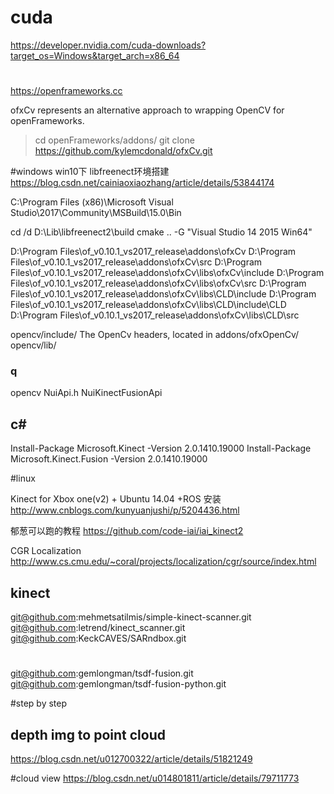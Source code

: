 # cuda

https://developer.nvidia.com/cuda-downloads?target_os=Windows&target_arch=x86_64


#
https://openframeworks.cc

ofxCv represents an alternative approach to wrapping OpenCV for openFrameworks.

> cd openFrameworks/addons/
> git clone https://github.com/kylemcdonald/ofxCv.git


#windows
win10下 libfreenect环境搭建
https://blog.csdn.net/cainiaoxiaozhang/article/details/53844174

C:\Program Files (x86)\Microsoft Visual Studio\2017\Community\MSBuild\15.0\Bin

cd /d D:\Lib\libfreenect2\build
cmake .. -G "Visual Studio 14 2015 Win64"

D:\Program Files\of_v0.10.1_vs2017_release\addons\ofxCv
D:\Program Files\of_v0.10.1_vs2017_release\addons\ofxCv\src
D:\Program Files\of_v0.10.1_vs2017_release\addons\ofxCv\libs\ofxCv\include
D:\Program Files\of_v0.10.1_vs2017_release\addons\ofxCv\libs\ofxCv\src
D:\Program Files\of_v0.10.1_vs2017_release\addons\ofxCv\libs\CLD\include
D:\Program Files\of_v0.10.1_vs2017_release\addons\ofxCv\libs\CLD\include\CLD
D:\Program Files\of_v0.10.1_vs2017_release\addons\ofxCv\libs\CLD\src


opencv/include/ The OpenCv headers, located in addons/ofxOpenCv/
opencv/lib/

### q
opencv
NuiApi.h
NuiKinectFusionApi


## c#

Install-Package Microsoft.Kinect -Version 2.0.1410.19000
Install-Package Microsoft.Kinect.Fusion -Version 2.0.1410.19000


#linux

Kinect for Xbox one(v2) + Ubuntu 14.04 +ROS 安装
http://www.cnblogs.com/kunyuanjushi/p/5204436.html

郁葱可以跑的教程
https://github.com/code-iai/iai_kinect2

CGR Localization
http://www.cs.cmu.edu/~coral/projects/localization/cgr/source/index.html


## kinect
git@github.com:mehmetsatilmis/simple-kinect-scanner.git
git@github.com:letrend/kinect_scanner.git
git@github.com:KeckCAVES/SARndbox.git

#
git@github.com:gemlongman/tsdf-fusion.git
git@github.com:gemlongman/tsdf-fusion-python.git


#step by step

## depth img to  point cloud
https://blog.csdn.net/u012700322/article/details/51821249

#cloud view
https://blog.csdn.net/u014801811/article/details/79711773 